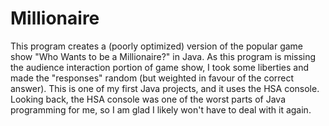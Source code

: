 # Millionaire

This program creates a (poorly optimized) version of the popular game show "Who Wants to be a Millionaire?" in Java. As this program is missing the audience interaction portion of game show, I took some liberties and made the "responses" random (but weighted in favour of the correct answer). This is one of my first Java projects, and it uses the HSA console. Looking back, the HSA console was one of the worst parts of Java programming for me, so I am glad I likely won't have to deal with it again.
